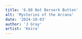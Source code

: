 ```yaml
---
title: '6.88 Not Berserk Button'
alt: 'Mysteries of the Arcana'
date: '2024-10-03'
author: 'J Gray'
artist: 'Keira'
---
```

